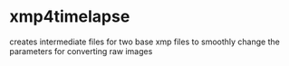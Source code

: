 # xmp4timelapse
creates intermediate files for two base xmp files to smoothly change the parameters for converting raw images
